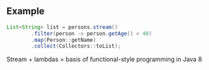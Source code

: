 ## Example

```java
List<String> list = persons.stream()
        .filter(person -> person.getAge() < 40)
        .map(Person::getName)
        .collect(Collectors::toList);
```

Stream + lambdas = basis of functional-style programming in Java 8
